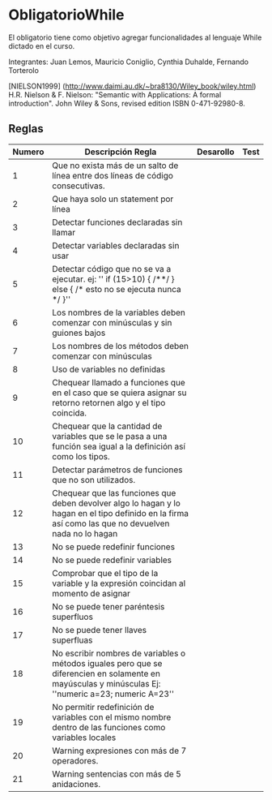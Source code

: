 # ObligatorioWhile

El obligatorio tiene como objetivo agregar funcionalidades al lenguaje While dictado en el curso. 

Integrantes: Juan Lemos, Mauricio Coniglio, Cynthia Duhalde, Fernando Torterolo

[NIELSON1999] (http://www.daimi.au.dk/~bra8130/Wiley_book/wiley.html)
H.R. Nielson & F. Nielson: "Semantic with Applications: A formal introduction". John Wiley & Sons, revised edition ISBN 0-471-92980-8.


## Reglas

| Numero | Descripción Regla                                                                                                                                     | Desarollo | Test |
|--------|-------------------------------------------------------------------------------------------------------------------------------------------------------|-----------|------|
| 1      | Que no exista más de un salto de línea entre dos líneas de código consecutivas.                                                                       |           |      |
| 2      | Que haya solo un statement por línea                                                                                                                  |           |      |
| 3      | Detectar funciones declaradas sin llamar                                                                                                              |           |      |
| 4      | Detectar variables declaradas sin usar                                                                                                                |           |      |
| 5      | Detectar código que no se va a ejecutar. ej: '' if (15>10) { /\*\*/ } else { /\* esto no se ejecuta nunca \*/ }''                                     |           |      |
| 6      | Los nombres de la variables deben comenzar con minúsculas y sin guiones bajos                                                                         |           |      |
| 7      | Los nombres de los métodos deben comenzar con minúsculas                                                                                              |           |      |
| 8      | Uso de variables no definidas                                                                                                                         |           |      |
| 9      | Chequear llamado a funciones que en el caso que se quiera asignar su retorno retornen algo y el tipo coincida.                                        |           |      |
| 10     | Chequear que la cantidad de variables que se le pasa a una función sea igual a la definición así como los tipos.                                      |           |      |
| 11     | Detectar parámetros de funciones que no son utilizados.                                                                                               |           |      |
| 12     | Chequear que las funciones que deben devolver algo lo hagan y lo hagan en el tipo definido en la firma así como las que no devuelven nada no lo hagan |           |      |
| 13     | No se puede redefinir funciones                                                                                                                       |           |      |
| 14     | No se puede redefinir variables                                                                                                                       |           |      |
| 15     | Comprobar que el tipo de la variable y la expresión coincidan al momento de asignar                                                                   |           |      |
| 16     | No se puede tener paréntesis superfluos                                                                                                               |           |      |
| 17     | No se puede tener llaves superfluas                                                                                                                   |           |      |
| 18     | No escribir nombres de variables o métodos iguales pero que se diferencien en solamente en mayúsculas y minúsculas Ej: ''numeric a=23; numeric A=23'' |           |      |
| 19     | No permitir redefinición de variables con el mismo nombre dentro de las funciones como variables locales                                              |           |      |
| 20     | Warning expresiones con más de 7 operadores.                                                                                                          |           |      |
| 21     | Warning sentencias con más de 5 anidaciones.                                                                                                          |           |      |
